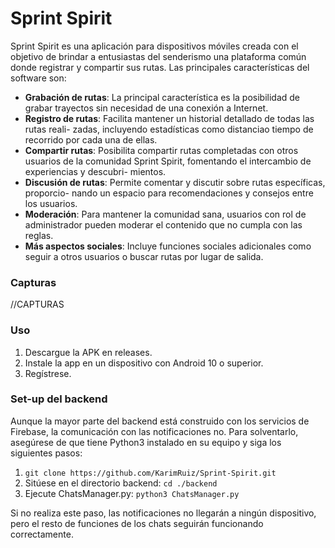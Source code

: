 # Sprint Spirit

Sprint Spirit es una aplicación para dispositivos móviles creada con el objetivo de brindar
a entusiastas del senderismo una plataforma común donde registrar y compartir sus rutas.
Las principales características del software son:

- **Grabación de rutas**: La principal característica es la posibilidad de grabar trayectos
sin necesidad de una conexión a Internet.
- **Registro de rutas**: Facilita mantener un historial detallado de todas las rutas reali-
zadas, incluyendo estadísticas como distanciao tiempo de recorrido por cada una
de ellas.
- **Compartir rutas**: Posibilita compartir rutas completadas con otros usuarios de la
comunidad Sprint Spirit, fomentando el intercambio de experiencias y descubri-
mientos.
- **Discusión de rutas**: Permite comentar y discutir sobre rutas específicas, proporcio-
nando un espacio para recomendaciones y consejos entre los usuarios.
- **Moderación**: Para mantener la comunidad sana, usuarios con rol de administrador
pueden moderar el contenido que no cumpla con las reglas.
- **Más aspectos sociales**: Incluye funciones sociales adicionales como seguir a otros
usuarios o buscar rutas por lugar de salida.

### Capturas

//CAPTURAS

### Uso

1. Descargue la APK en releases.
2. Instale la app en un dispositivo con Android 10 o superior.
3. Regístrese.

### Set-up del backend

Aunque la mayor parte del backend está construido con los servicios de Firebase, la comunicación
con las notificaciones no. Para solventarlo, asegúrese de que tiene Python3 instalado en su equipo
y siga los siguientes pasos: 

1. `git clone https://github.com/KarimRuiz/Sprint-Spirit.git`
2. Sitúese en el directorio backend: `cd ./backend`
3. Ejecute ChatsManager.py: `python3 ChatsManager.py`

Si no realiza este paso, las notificaciones no llegarán a ningún dispositivo, pero el resto de funciones
de los chats seguirán funcionando correctamente.